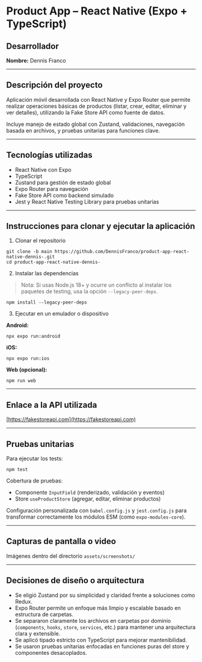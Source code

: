 # Product App – React Native (Expo + TypeScript)

## Desarrollador
**Nombre:** Dennis Franco

---

## Descripción del proyecto

Aplicación móvil desarrollada con React Native y Expo Router que permite realizar operaciones básicas de productos (listar, crear, editar, eliminar y ver detalles), utilizando la Fake Store API como fuente de datos. 

Incluye manejo de estado global con Zustand, validaciones, navegación basada en archivos, y pruebas unitarias para funciones clave.

---

## Tecnologías utilizadas

- React Native con Expo
- TypeScript
- Zustand para gestión de estado global
- Expo Router para navegación
- Fake Store API como backend simulado
- Jest y React Native Testing Library para pruebas unitarias

---

## Instrucciones para clonar y ejecutar la aplicación

1. Clonar el repositorio

```
git clone -b main https://github.com/DennisFranco/product-app-react-native-dennis-.git
cd product-app-react-native-dennis-
```

2. Instalar las dependencias

> Nota: Si usas Node.js 18+ y ocurre un conflicto al instalar los paquetes de testing, usa la opción `--legacy-peer-deps`.

```
npm install --legacy-peer-deps
```

3. Ejecutar en un emulador o dispositivo

**Android:**

```
npx expo run:android
```

**iOS:**

```
npx expo run:ios
```

**Web (opcional):**

```
npm run web
```

---

## Enlace a la API utilizada

[https://fakestoreapi.com](https://fakestoreapi.com)

---

## Pruebas unitarias

Para ejecutar los tests:

```
npm test
```

Cobertura de pruebas:

- Componente `InputField` (renderizado, validación y eventos)
- Store `useProductStore` (agregar, editar, eliminar productos)

Configuración personalizada con `babel.config.js` y `jest.config.js` para transformar correctamente los módulos ESM (como `expo-modules-core`).

---

## Capturas de pantalla o video

Imágenes dentro del directorio `assets/screenshots/`

---

## Decisiones de diseño o arquitectura 

- Se eligió Zustand por su simplicidad y claridad frente a soluciones como Redux.
- Expo Router permite un enfoque más limpio y escalable basado en estructura de carpetas.
- Se separaron claramente los archivos en carpetas por dominio (`components`, `hooks`, `store`, `services`, etc.) para mantener una arquitectura clara y extensible.
- Se aplicó tipado estricto con TypeScript para mejorar mantenibilidad.
- Se usaron pruebas unitarias enfocadas en funciones puras del store y componentes desacoplados.
